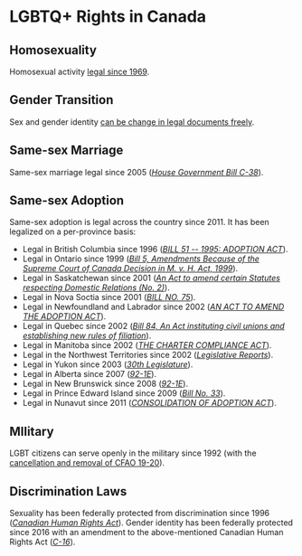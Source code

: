 # LGBTQ+ Rights in Canada

## Homosexuality
Homosexual activity [legal since 1969](https://www.canada.ca/en/canadian-heritage/services/rights-lgbti-persons.html).

## Gender Transition
Sex and gender identity [can be change in legal documents freely](https://www.canada.ca/en/immigration-refugees-citizenship/corporate/publications-manuals/operational-bulletins-manuals/identity-management/sex-designation/change-sex-designation-reasons-other-than-clerical-administrative-error.html).

## Same-sex Marriage
Same-sex marriage legal since 2005 ([*House Government Bill C-38*](https://www.parl.ca/LegisInfo/BillDetails.aspx?Language=en&Mode=1&billId=1585203)).

## Same-sex Adoption
Same-sex adoption is legal across the country since 2011. It has been legalized on a per-province basis:
* Legal in British Columbia since 1996 ([*BILL 51 -- 1995: ADOPTION ACT*](https://www.leg.bc.ca/Pages/BCLASS-Legacy.aspx#/content/legacy/web/35th4th/3rd_read/gov51-3.htm)).
* Legal in Ontario since 1999 ([*Bill 5, Amendments Because of the Supreme Court of Canada Decision in M. v. H. Act, 1999*](https://www.ola.org/en/legislative-business/bills/parliament-37/session-1/bill-5)).
* Legal in Saskatchewan since 2001 ([*An Act to amend certain Statutes respecting Domestic Relations (No. 2)*](https://web.archive.org/web/20030525072335/http://www.qp.gov.sk.ca/documents/english/chapters/2001/chap-51.pdf)).
* Legal in Nova Soctia since 2001 ([*BILL NO. 75*](https://nslegislature.ca/legc/bills/58th_1st/3rd_read/b075.htm)).
* Legal in Newfoundland and Labrador since 2002 ([*AN ACT TO AMEND THE ADOPTION ACT*](https://www.assembly.nl.ca/legislation/sr/annualstatutes/2002/0213.chp.htm)).
* Legal in Quebec since 2002 ([*Bill 84, An Act instituting civil unions and establishing new rules of filiation*](http://www.assnat.qc.ca/en/travaux-parlementaires/projets-loi/projet-loi-84-36-2.html)).
* Legal in Manitoba since 2002 ([*THE CHARTER COMPLIANCE ACT*](https://web2.gov.mb.ca/laws/statutes/2002/c02402e.php)).
* Legal in the Northwest Territories since 2002 ([*Legislative Reports*](http://www.revparl.ca/english/issue.asp?art=257&param=83#8)).
* Legal in Yukon since 2003 ([*30th Legislature*](https://yukonassembly.ca/sites/default/files/hansard/30-2-4.html)).
* Legal in Alberta since 2007 ([*92-1E*](https://web.archive.org/web/20160128181757/http://www.parl.gc.ca/content/lop/researchpublications/921-e.htm)).
* Legal in New Brunswick since 2008 ([*92-1E*](https://web.archive.org/web/20160128181757/http://www.parl.gc.ca/content/lop/researchpublications/921-e.htm)).
* Legal in Prince Edward Island since 2009 ([*Bill No. 33*](https://web.archive.org/web/20181005195445/http://www.assembly.pe.ca/bills/pdf_chapter/63/2/chapter-8.pdf)).
* Legal in Nunavut since 2011 ([*CONSOLIDATION OF ADOPTION ACT*](https://web.archive.org/web/20160208050417/https://www.canlii.org/en/nu/laws/stat/snwt-nu-1998-c-9/75143/snwt-nu-1998-c-9.html)).

## MIlitary
LGBT citizens can serve openly in the military since 1992 (with the [cancellation and removal of CFAO 19-20](http://lgbtpurge.com/wp-content/uploads/2018/02/CFAO-19-20-English-and-French.pdf)).

## Discrimination Laws
Sexuality has been federally protected from discrimination since 1996 ([*Canadian Human Rights Act*](http://www.ohrc.on.ca/en/policy-discrimination-and-harassment-because-sexual-orientation/part-i-%E2%80%93-context-sexual-orientation-human-rights-protections-case-law-and-legislation)). Gender identity has been federally protected since 2016 with an amendment to the above-mentioned Canadian Human Rights Act ([*C-16*](https://www.parl.ca/LegisInfo/BillDetails.aspx?billId=8269852&Language=E&Mode=1)).

